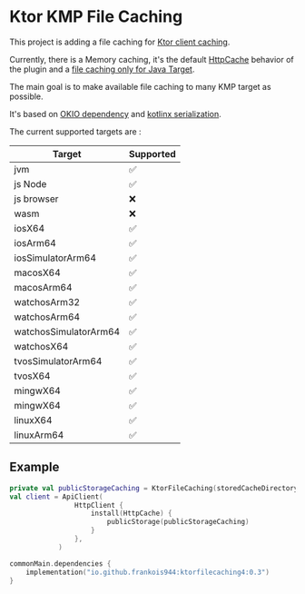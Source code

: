 # Ktor KMP File Caching

This project is adding a file caching for [Ktor client caching](https://ktor.io/docs/client-caching.html).

Currently, there is a Memory caching, it's the default [HttpCache](https://ktor.io/docs/client-caching.html#memory_cache) behavior of the plugin and a [file caching only for Java Target](https://ktor.io/docs/client-caching.html#persistent_cache).

The main goal is to make available file caching to many KMP target as possible.

It's based on [OKIO dependency](https://square.github.io/okio/multiplatform/) and [kotlinx serialization](https://github.com/Kotlin/kotlinx.serialization).

The current supported targets are :

| Target                | Supported  |
|-----------------------|------------|
| jvm                   | ✅          |
| js Node               | ✅          |
| js browser            | ❌          |
| wasm                  | ❌          |
| iosX64                | ✅          |
| iosArm64              | ✅          |
| iosSimulatorArm64     | ✅          |
| macosX64              | ✅          |
| macosArm64            | ✅          |
| watchosArm32          | ✅          |
| watchosArm64          | ✅          |
| watchosSimulatorArm64 | ✅          |
| watchosX64            | ✅          |
| tvosSimulatorArm64    | ✅          |
| tvosX64               | ✅          |
| mingwX64              | ✅          |
| mingwX64              | ✅          |
| linuxX64              | ✅          |
| linuxArm64            | ✅          |

## Example

```kotlin
private val publicStorageCaching = KtorFileCaching(storedCacheDirectory = "publicCache".toPath())
val client = ApiClient(
                HttpClient {
                    install(HttpCache) {
                        publicStorage(publicStorageCaching)
                    }
                },
            )
```

```kotlin
commonMain.dependencies {
    implementation("io.github.frankois944:ktorfilecaching4:0.3")
}
```